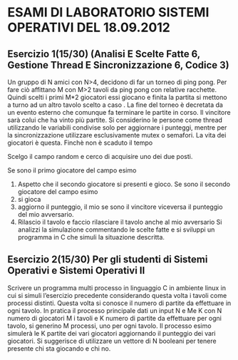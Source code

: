 # ESAMI DI LABORATORIO SISTEMI OPERATIVI DEL 18.09.2012

## Esercizio 1(15/30) (Analisi E Scelte Fatte 6, Gestione Thread E Sincronizzazione 6, Codice 3)

Un gruppo di N amici con N>4, decidono di far un torneo di ping pong. Per fare ciò affittano M con M>2 tavoli da ping pong con relative racchette.
Quindi scelti i primi M*2 giocatori essi giocano e finita la partita si mettono a turno ad un altro tavolo scelto a caso .
La fine del torneo è decretata da un evento esterno che comunque fa terminare le partite in corso.
Il vincitore sarà colui che ha vinto più partite.
Si considerino le persone come thread utilizzando le variabili condivise solo per aggiornare i punteggi, mentre per la sincronizzazione utilizzare esclusivamente mutex o semafori.
La vita dei giocatori è questa.
Finchè non è scaduto il tempo

Scelgo il campo random e cerco di acquisire uno dei due posti.

Se sono il primo giocatore del campo esimo
1. Aspetto che il secondo giocatore si presenti e gioco.
Se sono il secondo giocatore del campo esimo
1. si gioca
2. aggiorno il punteggio, il mio se sono il vincitore viceversa il punteggio del mio avversario.
3. Rilascio il tavolo e faccio rilasciare il tavolo anche al mio avversario
Si analizzi la simulazione commentando le scelte fatte e si sviluppi un programma in C che simuli la situazione descritta.

## Esercizio 2(15/30) Per gli studenti di Sistemi Operativi e Sistemi Operativi II

Scrivere un programma multi processo in linguaggio C in ambiente linux in cui si simuli l’esercizio precedente considerando questa volta i tavoli come processi distinti. Questa volta si conosce il numero di partite da effettuare in ogni tavolo.
In pratica il processo principale dati un input N e Me K con N numero di giocatori M i tavoli e K numero di partite da effettuare per ogni tavolo, si generino M processi, uno per ogni tavolo.
Il processo esimo simulerà le K partite dei vari giocatori aggiornando il punteggio dei vari giocatori. Si suggerisce di utilizzare un vettore di N booleani per tenere presente chi sta giocando e chi no.
